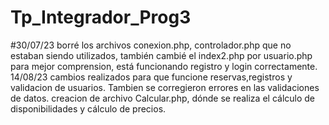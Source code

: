 # Tp_Integrador_Prog3
#30/07/23 borré los archivos conexion.php, controlador.php que no estaban siendo utilizados, también cambié el index2.php por usuario.php para mejor comprension, está funcionando registro y login correctamente.
14/08/23 cambios realizados para que funcione reservas,registros y validacion de usuarios. Tambien se corregieron errores en las validaciones de datos. creacion de archivo Calcular.php, dónde se realiza el cálculo de disponibilidades y cálculo de precios.
